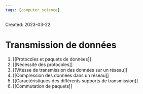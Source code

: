 ```yaml
---
tags: [computer_science] 
---
```

Created: 2023-03-22

# Transmission de données
1. [[Protocoles et paquets de données]]
2. [[Nécessité des protocoles]]
3. [[Vitesse de transmission des données sur un réseau]]
4. [[Compression des données dans un réseau]]
5. [[Caractéristiques des différents supports de transmission]]
6. [[Commutation de paquets]]